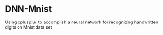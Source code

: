 # DNN-Mnist
Using cplusplus to accomplish a neural network for recognizing handwritten digits on Mnist data set
